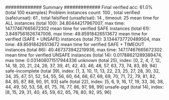 ############# Summary #############
Final verified acc: 61.0% (total 100 examples)
Problem instances count: 100 , total verified (safe/unsat): 61 , total falsified (unsafe/sat): 14 , timeout: 25
mean time for ALL instances (total 100): 34.80444217967007, max time: 147.17467665672302
mean time for verified SAFE instances (total 61): 3.8497561626747006, max time: 49.85918426513672
mean time for verified (SAFE + UNSAFE) instances (total 75): 3.1344737720489504, max time: 49.85918426513672
mean time for verified SAFE + TIMEOUT instances (total 86): 40.467373942219936, max time: 147.17467665672302
mean time for verified UNSAFE instances (total 14): 0.01788621289389474, max time: 0.031408071517944336
unknown (total 25), index: [0, 2, 4, 7, 12, 14, 18, 20, 21, 24, 26, 37, 39, 41, 42, 43, 46, 48, 57, 63, 73, 74, 83, 89, 94]
safe-incomplete (total 39), index: [1, 3, 10, 11, 13, 22, 23, 25, 27, 28, 30, 32, 34, 35, 47, 51, 52, 54, 55, 56, 60, 64, 66, 67, 68, 69, 70, 71, 72, 79, 81, 82, 84, 85, 87, 88, 90, 91, 93]
safe (total 22), index: [5, 6, 9, 16, 17, 19, 33, 36, 38, 44, 49, 50, 53, 58, 61, 75, 76, 77, 86, 97, 98, 99]
unsafe-pgd (total 14), index: [8, 15, 29, 31, 40, 45, 59, 62, 65, 78, 80, 92, 95, 96]
